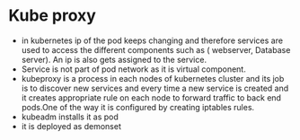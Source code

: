 # Kube proxy

- in kubernetes ip of the pod keeps changing and therefore services are used to access the different components such as ( 
  webserver, Database server). An ip is also gets assigned to the service.
- Service is not part of pod network as it is virtual component.
- kubeproxy is a process in each nodes of kubernetes cluster and its job is to discover new services and every time a new service 
  is created and it creates appropriate rule on each node to forward traffic to back end pods.One of the way it is configured by creating iptables rules.
- kubeadm installs it as pod
- it is deployed as demonset